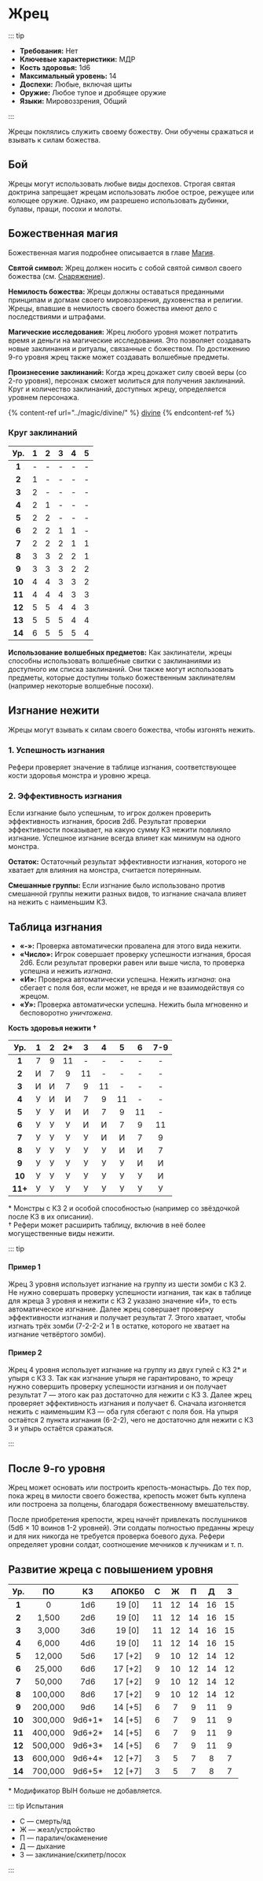 # Жрец

::: tip

- **Требования:** Нет
- **Ключевые характеристики:** МДР
- **Кость здоровья:** 1d6
- **Максимальный уровень:** 14
- **Доспехи:** Любые, включая щиты
- **Оружие:** Любое тупое и дробящее оружие
- **Языки:** Мировоззрения, Общий

:::

Жрецы поклялись служить своему божеству. Они обучены сражаться и взывать к силам божества.

## Бой

Жрецы могут использовать любые виды доспехов. Строгая святая доктрина запрещает жрецам использовать любое острое, режущее или колющее оружие. Однако, им разрешено использовать дубинки, булавы, пращи, посохи и молоты.

## Божественная магия

Божественная магия подробнее описывается в главе [Магия](broken-reference).

**Святой символ:** Жрец должен носить с собой святой символ своего божества (см. [Снаряжение](/equipment-services/adventuring-gear.md#spisok-pokhodnogo-snaryazheniya)).

**Немилость божества:** Жрецы должны оставаться преданными принципам и догмам своего мировоззрения, духовенства и религии. Жрецы, впавшие в немилость своего божества имеют дело с последствиями и штрафами.

**Магические исследования:** Жрец любого уровня может потратить время и деньги на магические исследования. Это позволяет создавать новые заклинания и ритуалы, связанные с божеством. По достижению 9-го уровня жрец также может создавать волшебные предметы.

**Произнесение заклинаний:** Когда жрец докажет силу своей веры (со 2-го уровня), персонаж сможет молиться для получения заклинаний. Круг и количество заклинаний, доступных жрецу, определяется уровнем персонажа.

{% content-ref url="../magic/divine/" %}
[divine](/magic/divine/)
{% endcontent-ref %}

### **Круг заклинаний**

|  Ур.   |  1  |  2  |  3  |  4  |  5  |
| :----: | :-: | :-: | :-: | :-: | :-: |
| **1**  |  -  |  -  |  -  |  -  |  -  |
| **2**  |  1  |  -  |  -  |  -  |  -  |
| **3**  |  2  |  -  |  -  |  -  |  -  |
| **4**  |  2  |  1  |  -  |  -  |  -  |
| **5**  |  2  |  2  |  -  |  -  |  -  |
| **6**  |  2  |  2  |  1  |  1  |  -  |
| **7**  |  2  |  2  |  2  |  1  |  1  |
| **8**  |  3  |  3  |  2  |  2  |  1  |
| **9**  |  3  |  3  |  3  |  2  |  2  |
| **10** |  4  |  4  |  3  |  3  |  2  |
| **11** |  4  |  4  |  4  |  3  |  3  |
| **12** |  5  |  5  |  4  |  4  |  3  |
| **13** |  5  |  5  |  5  |  4  |  4  |
| **14** |  6  |  5  |  5  |  5  |  4  |

**Использование волшебных предметов:** Как заклинатели, жрецы способны использовать волшебные свитки с заклинаниями из доступного им списка заклинаний. Они также могут использовать предметы, которые доступны только божественным заклинателям (например некоторые волшебные посохи).

## Изгнание нежити

Жрецы могут взывать к силам своего божества, чтобы изгонять нежить.

### 1. Успешность изгнания

Рефери проверяет значение в таблице изгнания, соответствующее кости здоровья монстра и уровню жреца.

### 2. Эффективность изгнания

Если изгнание было успешным, то игрок должен проверить эффективность изгнания, бросив 2d6. Результат проверки эффективности показывает, на какую сумму КЗ нежити повлияло изгнание. Успешное изгнание всегда влияет как минимум на одного монстра.

**Остаток:** Остаточный результат эффективности изгнания, которого не хватает для влияния на монстра, считается потерянным.

**Смешанные группы:** Если изгнание было использовано против смешанной группы нежити разных видов, то изгнание сначала влияет на нежить с наименьшим КЗ.

## Таблица изгнания

- **«-»:** Проверка автоматически провалена для этого вида нежити.
- **«Число»:** Игрок совершает проверку успешности изгнания, бросая 2d6. Если результат проверки равен или выше числа, то проверка успешна и нежить _изгнана_.
- **«И»:** Проверка автоматически успешна. Нежить _изгнана_: она сбегает с поля боя, если может, не вредя и не взаимодействуя со жрецом.
- **«У»:** Проверка автоматически успешна. Нежить была мгновенно и бесповоротно _уничтожена_.

**Кость здоровья нежити †**

|   Ур.   |  1  |  2  | 2\* |  3  |  4  |  5  |  6  | 7-9 |
| :-----: | :-: | :-: | :-: | :-: | :-: | :-: | :-: | :-: |
|  **1**  |  7  |  9  | 11  |  -  |  -  |  -  |  -  |  -  |
|  **2**  |  И  |  7  |  9  | 11  |  -  |  -  |  -  |  -  |
|  **3**  |  И  |  И  |  7  |  9  | 11  |  -  |  -  |  -  |
|  **4**  |  У  |  И  |  И  |  7  |  9  | 11  |  -  |  -  |
|  **5**  |  У  |  У  |  И  |  И  |  7  |  9  | 11  |  -  |
|  **6**  |  У  |  У  |  У  |  И  |  И  |  7  |  9  | 11  |
|  **7**  |  У  |  У  |  У  |  У  |  И  |  И  |  7  |  9  |
|  **8**  |  У  |  У  |  У  |  У  |  У  |  И  |  И  |  7  |
|  **9**  |  У  |  У  |  У  |  У  |  У  |  У  |  И  |  И  |
| **10**  |  У  |  У  |  У  |  У  |  У  |  У  |  У  |  И  |
| **11+** |  У  |  У  |  У  |  У  |  У  |  У  |  У  |  У  |

\* Монстры с КЗ 2 и особой способностью (например со звёздочкой после КЗ в их описании).\
† Рефери может расширить таблицу, включив в неё более могущественные виды нежити.

::: tip

#### Пример 1

Жрец 3 уровня использует изгнание на группу из шести зомби с КЗ 2. Не нужно совершать проверку успешности изгнания, так как в таблице для жреца 3 уровня и нежити с КЗ 2 указано значение «И», то есть автоматическое изгнание. Далее жрец совершает проверку эффективности изгнания и получает результат 7. Этого хватает, чтобы изгнать трёх зомби (7-2-2-2 и 1 в остатке, которого не хватает на изгнание четвёртого зомби).

#### Пример 2

Жрец 4 уровня использует изгнание на группу из двух гулей с КЗ 2\* и упыря с КЗ 3. Так как изгнание упыря не гарантировано, то жрецу нужно совершить проверку успешности изгнания и он получает результат 7 — этого как раз достаточно для нежити с КЗ 3. Далее жрец проверяет эффективность изгнания и получает 6. Сначала изгоняется нежить с наименьшим КЗ — оба гуля сбегают с поля боя. На упыря остаётся 2 пункта изгнания (6-2-2), чего не достаточно для нежити с КЗ 3 и упырь остаётся сражаться.

:::

## После 9-го уровня

Жрец может основать или построить крепость-монастырь. До тех пор, пока жрец в милости своего божества, крепость может быть куплена или построена за полцены, благодаря божественному вмешательству.

После приобретения крепости, жрец начнёт привлекать послушников (5d6 × 10 воинов 1-2 уровней). Эти солдаты полностью преданны жрецу и для них никогда не требуется проверка боевого духа. Рефери определяет уровни солдат, соотношение мечников к лучникам и т. п.

## Развитие жреца с повышением уровня

|  Ур.   |   ПО    |   КЗ    | АПОКБ0  |  C  |  Ж  |  П  |  Д  |  З  |
| :----: | :-----: | :-----: | :-----: | :-: | :-: | :-: | :-: | :-: |
| **1**  |    0    |   1d6   | 19 [0]  | 11  | 12  | 14  | 16  | 15  |
| **2**  |  1,500  |   2d6   | 19 [0]  | 11  | 12  | 14  | 16  | 15  |
| **3**  |  3,000  |   3d6   | 19 [0]  | 11  | 12  | 14  | 16  | 15  |
| **4**  |  6,000  |   4d6   | 19 [0]  | 11  | 12  | 14  | 16  | 15  |
| **5**  | 12,000  |   5d6   | 17 [+2] |  9  | 10  | 12  | 14  | 12  |
| **6**  | 25,000  |   6d6   | 17 [+2] |  9  | 10  | 12  | 14  | 12  |
| **7**  | 50,000  |   7d6   | 17 [+2] |  9  | 10  | 12  | 14  | 12  |
| **8**  | 100,000 |   8d6   | 17 [+2] |  9  | 10  | 12  | 14  | 12  |
| **9**  | 200,000 |   9d6   | 14 [+5] |  6  |  7  |  9  | 11  |  9  |
| **10** | 300,000 | 9d6+1\* | 14 [+5] |  6  |  7  |  9  | 11  |  9  |
| **11** | 400,000 | 9d6+2\* | 14 [+5] |  6  |  7  |  9  | 11  |  9  |
| **12** | 500,000 | 9d6+3\* | 14 [+5] |  6  |  7  |  9  | 11  |  9  |
| **13** | 600,000 | 9d6+4\* | 12 [+7] |  3  |  5  |  7  |  8  |  7  |
| **14** | 700,000 | 9d6+5\* | 12 [+7] |  3  |  5  |  7  |  8  |  7  |

\* Модификатор ВЫН больше не добавляется.

::: tip Испытания

- С — смерть/яд
- Ж — жезл/устройство
- П — паралич/окаменение
- Д — дыхание
- З — заклинание/скипетр/посох

:::
